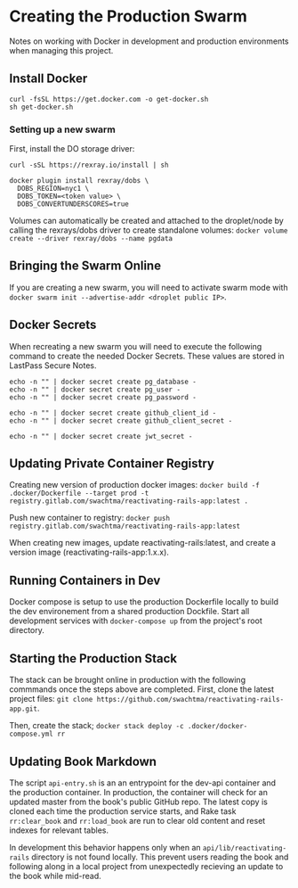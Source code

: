 # Creating the Production Swarm

Notes on working with Docker in development and production environments when managing this project.

## Install Docker

```
curl -fsSL https://get.docker.com -o get-docker.sh
sh get-docker.sh
```

### Setting up a new swarm

First, install the DO storage driver:

```
curl -sSL https://rexray.io/install | sh
```

```
docker plugin install rexray/dobs \
  DOBS_REGION=nyc1 \
  DOBS_TOKEN=<token value> \
  DOBS_CONVERTUNDERSCORES=true
```

Volumes can automatically be created and attached to the droplet/node by calling the rexrays/dobs driver to create standalone volumes: `docker volume create --driver rexray/dobs --name pgdata`

## Bringing the Swarm Online

If you are creating a new swarm, you will need to activate swarm mode with `docker swarm init --advertise-addr <droplet public IP>`.

## Docker Secrets

When recreating a new swarm you will need to execute the following command to create the needed Docker Secrets.  These values are stored in LastPass Secure Notes.

```
echo -n "" | docker secret create pg_database -
echo -n "" | docker secret create pg_user -
echo -n "" | docker secret create pg_password -

echo -n "" | docker secret create github_client_id -
echo -n "" | docker secret create github_client_secret -

echo -n "" | docker secret create jwt_secret -
```

## Updating Private Container Registry

Creating new version of production docker images: `docker build -f .docker/Dockerfile --target prod -t registry.gitlab.com/swachtma/reactivating-rails-app:latest .`

Push new container to registry: `docker push registry.gitlab.com/swachtma/reactivating-rails-app:latest`

When creating new images, update reactivating-rails:latest, and create a version image (reactivating-rails-app:1.x.x).

## Running Containers in Dev

Docker compose is setup to use the production Dockerfile locally to build the dev environement from a shared production Dockfile.  Start all development services with `docker-compose up` from the project's root directory.

## Starting the Production Stack

The stack can be brought online in production with the following commmands once the steps above are completed.  First, clone the latest project files: `git clone https://github.com/swachtma/reactivating-rails-app.git`.

Then, create the stack; `docker stack deploy -c .docker/docker-compose.yml rr`

## Updating Book Markdown

The script `api-entry.sh` is an an entrypoint for the dev-api container and the production container.  In production, the container will check for an updated master from the book's public GitHub repo.  The latest copy is cloned each time the production service starts, and Rake task `rr:clear_book` and `rr:load_book` are run to clear old content and reset indexes for relevant tables.

In development this behavior happens only when an `api/lib/reactivating-rails` directory is not found locally.  This prevent users reading the book and following along in a local project from unexpectedly recieving an update to the book while mid-read.